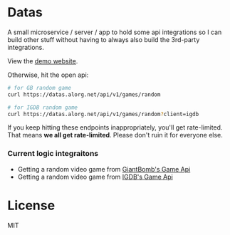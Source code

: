 # Datas

A small microservice / server / app to hold some api integrations so I can build other stuff without having to always also build the 3rd-party integrations.

View the [demo website](htttps://datas.alorg.net).

Otherwise, hit the open api:

```bash
# for GB random game
curl https://datas.alorg.net/api/v1/games/random

# for IGDB random game
curl https://datas.alorg.net/api/v1/games/random?client=igdb
```

If you keep hitting these endpoints inappropriately, you'll get rate-limited. That means **we all get rate-limited**. Please don't ruin it for everyone else.

### Current logic integraitons

- Getting a random video game from [GiantBomb's Game Api](https://giantbomb.com/api)
- Getting a random video game from [IGDB's Game Api](https://api-docs.igdb.com/#about)

# License

MIT
